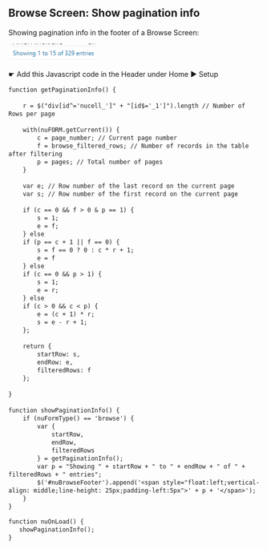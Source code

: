 ## Browse Screen: Show pagination info

Showing pagination info in the footer of a Browse Screen:

<p align="left">
  <img src="screenshots/pagination_info.png" width="175">
</p>


☛  Add this Javascript code in the Header under Home ► Setup

```
function getPaginationInfo() {

    r = $("div[id^='nucell_']" + "[id$='_1']").length // Number of Rows per page

    with(nuFORM.getCurrent()) {
        c = page_number; // Current page number
        f = browse_filtered_rows; // Number of records in the table after filtering
        p = pages; // Total number of pages
    }

    var e; // Row number of the last record on the current page
    var s; // Row number of the first record on the current page

	if (c == 0 && f > 0 & p == 1) {
		s = 1;
		e = f;
	} else
    if (p == c + 1 || f == 0) {
        s = f == 0 ? 0 : c * r + 1;
        e = f
    } else
    if (c == 0 && p > 1) {
        s = 1;
        e = r;
    } else
    if (c > 0 && c < p) {
        e = (c + 1) * r;		
        s = e - r + 1;
    };

    return {
        startRow: s,
        endRow: e,
        filteredRows: f
    };

}

function showPaginationInfo() {
    if (nuFormType() == 'browse') {
        var {
            startRow,
            endRow,
            filteredRows
        } = getPaginationInfo();
        var p = "Showing " + startRow + " to " + endRow + " of " + filteredRows + " entries";
        $('#nuBrowseFooter').append('<span style="float:left;vertical-align: middle;line-height: 25px;padding-left:5px">' + p + '</span>');
    }
}
```

```
function nuOnLoad() {
   showPaginationInfo();
}
```

